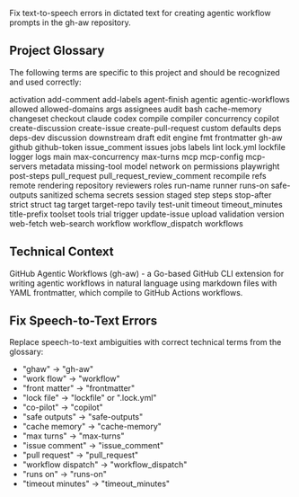 Fix text-to-speech errors in dictated text for creating agentic workflow prompts in the gh-aw repository.

## Project Glossary

The following terms are specific to this project and should be recognized and used correctly:

activation
add-comment
add-labels
agent-finish
agentic
agentic-workflows
allowed
allowed-domains
args
assignees
audit
bash
cache-memory
changeset
checkout
claude
codex
compile
compiler
concurrency
copilot
create-discussion
create-issue
create-pull-request
custom
defaults
deps
deps-dev
discussion
downstream
draft
edit
engine
fmt
frontmatter
gh-aw
github
github-token
issue_comment
issues
jobs
labels
lint
lock.yml
lockfile
logger
logs
main
max-concurrency
max-turns
mcp
mcp-config
mcp-servers
metadata
missing-tool
model
network
on
permissions
playwright
post-steps
pull_request
pull_request_review_comment
recompile
refs
remote
rendering
repository
reviewers
roles
run-name
runner
runs-on
safe-outputs
sanitized
schema
secrets
session
staged
step
steps
stop-after
strict
struct
tag
target
target-repo
tavily
test-unit
timeout
timeout_minutes
title-prefix
toolset
tools
trial
trigger
update-issue
upload
validation
version
web-fetch
web-search
workflow
workflow_dispatch
workflows

## Technical Context

GitHub Agentic Workflows (gh-aw) - a Go-based GitHub CLI extension for writing agentic workflows in natural language using markdown files with YAML frontmatter, which compile to GitHub Actions workflows.

## Fix Speech-to-Text Errors

Replace speech-to-text ambiguities with correct technical terms from the glossary:

- "ghaw" → "gh-aw"
- "work flow" → "workflow"
- "front matter" → "frontmatter"
- "lock file" → "lockfile" or ".lock.yml"
- "co-pilot" → "copilot"
- "safe outputs" → "safe-outputs"
- "cache memory" → "cache-memory"
- "max turns" → "max-turns"
- "issue comment" → "issue_comment"
- "pull request" → "pull_request"
- "workflow dispatch" → "workflow_dispatch"
- "runs on" → "runs-on"
- "timeout minutes" → "timeout_minutes"
